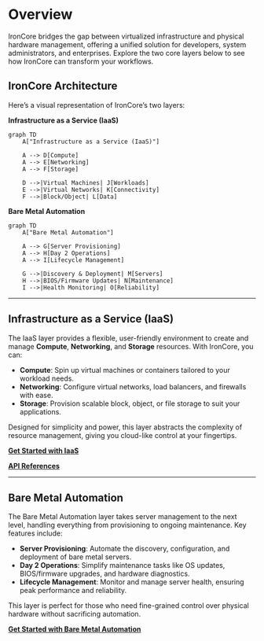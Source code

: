 # Overview

IronCore bridges the gap between virtualized infrastructure and physical hardware management, offering a unified 
solution for developers, system administrators, and enterprises. Explore the two core layers below to see how IronCore
can transform your workflows.

## IronCore Architecture

Here’s a visual representation of IronCore’s two layers:

**Infrastructure as a Service (IaaS)**

```mermaid
graph TD
    A["Infrastructure as a Service (IaaS)"]
    
    A --> D[Compute]
    A --> E[Networking]
    A --> F[Storage]
    
    D -->|Virtual Machines| J[Workloads]
    E -->|Virtual Networks| K[Connectivity]
    F -->|Block/Object| L[Data]
```

**Bare Metal Automation**

```mermaid
graph TD
    A["Bare Metal Automation"] 
        
    A --> G[Server Provisioning]
    A --> H[Day 2 Operations]
    A --> I[Lifecycle Management]
     
    G -->|Discovery & Deployment| M[Servers]
    H -->|BIOS/Firmware Updates| N[Maintenance]
    I -->|Health Monitoring| O[Reliability]
```

---

## Infrastructure as a Service (IaaS)

The IaaS layer provides a flexible, user-friendly environment to create and manage **Compute**, **Networking**, and 
**Storage** resources. With IronCore, you can:

- **Compute**: Spin up virtual machines or containers tailored to your workload needs.
- **Networking**: Configure virtual networks, load balancers, and firewalls with ease.
- **Storage**: Provision scalable block, object, or file storage to suit your applications.

Designed for simplicity and power, this layer abstracts the complexity of resource management, giving you cloud-like 
control at your fingertips.

**[Get Started with IaaS](/iaas/getting-started)** 

**[API References](/iaas/api-references/)**

---

## Bare Metal Automation

The Bare Metal Automation layer takes server management to the next level, handling everything from provisioning to ongoing maintenance. Key features include:

- **Server Provisioning**: Automate the discovery, configuration, and deployment of bare metal servers.
- **Day 2 Operations**: Simplify maintenance tasks like OS updates, BIOS/firmware upgrades, and hardware diagnostics.
- **Lifecycle Management**: Monitor and manage server health, ensuring peak performance and reliability.

This layer is perfect for those who need fine-grained control over physical hardware without sacrificing automation.

**[Get Started with Bare Metal Automation](/baremetal/getting-started)**
